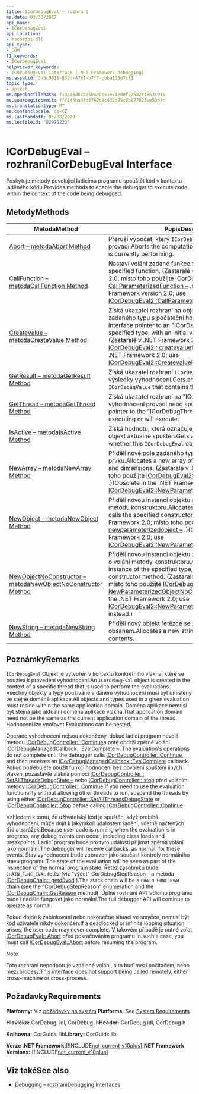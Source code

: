 ```yaml
---
title: ICorDebugEval – rozhraní
ms.date: 03/30/2017
api_name:
- ICorDebugEval
api_location:
- mscordbi.dll
api_type:
- COM
f1_keywords:
- ICorDebugEval
helpviewer_keywords:
- ICorDebugEval interface [.NET Framework debugging]
ms.assetid: 3a5c9815-832d-47e1-b7f7-bbba135d7cf1
topic_type:
- apiref
ms.openlocfilehash: f13cd6d6cae5bae0c51674e00f275a2c4853c915
ms.sourcegitcommit: fff146ba3fd1762c8c432d95c8b877825ae536fc
ms.translationtype: MT
ms.contentlocale: cs-CZ
ms.lasthandoff: 05/08/2020
ms.locfileid: "82976223"
---
```

# <a name="icordebugeval-interface"></a><span data-ttu-id="19fe1-102">ICorDebugEval – rozhraní</span><span class="sxs-lookup"><span data-stu-id="19fe1-102">ICorDebugEval Interface</span></span>

<span data-ttu-id="19fe1-103">Poskytuje metody povolující ladicímu programu spouštět kód v kontextu laděného kódu.</span><span class="sxs-lookup"><span data-stu-id="19fe1-103">Provides methods to enable the debugger to execute code within the context of the code being debugged.</span></span>  
  
## <a name="methods"></a><span data-ttu-id="19fe1-104">Metody</span><span class="sxs-lookup"><span data-stu-id="19fe1-104">Methods</span></span>  
  
|<span data-ttu-id="19fe1-105">Metoda</span><span class="sxs-lookup"><span data-stu-id="19fe1-105">Method</span></span>|<span data-ttu-id="19fe1-106">Popis</span><span class="sxs-lookup"><span data-stu-id="19fe1-106">Description</span></span>|  
|------------|-----------------|  
|[<span data-ttu-id="19fe1-107">Abort – metoda</span><span class="sxs-lookup"><span data-stu-id="19fe1-107">Abort Method</span></span>](icordebugeval-abort-method.md)|<span data-ttu-id="19fe1-108">Přeruší výpočet, který `ICorDebugEval` tento objekt právě provádí.</span><span class="sxs-lookup"><span data-stu-id="19fe1-108">Aborts the computation this `ICorDebugEval` object is currently performing.</span></span>|  
|[<span data-ttu-id="19fe1-109">CallFunction – metoda</span><span class="sxs-lookup"><span data-stu-id="19fe1-109">CallFunction Method</span></span>](icordebugeval-callfunction-method.md)|<span data-ttu-id="19fe1-110">Nastaví volání zadané funkce.</span><span class="sxs-lookup"><span data-stu-id="19fe1-110">Sets up a call to the specified function.</span></span> <span data-ttu-id="19fe1-111">(Zastaralé ve verzi .NET Framework 2,0; místo toho použijte [ICorDebugEval2:: CallParameterizedFunction –](icordebugeval2-callparameterizedfunction-method.md) .)</span><span class="sxs-lookup"><span data-stu-id="19fe1-111">(Obsolete in the .NET Framework version 2.0; use [ICorDebugEval2::CallParameterizedFunction](icordebugeval2-callparameterizedfunction-method.md) instead.)</span></span>|  
|[<span data-ttu-id="19fe1-112">CreateValue – metoda</span><span class="sxs-lookup"><span data-stu-id="19fe1-112">CreateValue Method</span></span>](icordebugeval-createvalue-method.md)|<span data-ttu-id="19fe1-113">Získá ukazatel rozhraní na objekt "ICorDebugValue" zadaného typu s počáteční hodnotou 0 nebo null.</span><span class="sxs-lookup"><span data-stu-id="19fe1-113">Gets an interface pointer to an "ICorDebugValue" object of the specified type, with an initial value of zero or null.</span></span> <span data-ttu-id="19fe1-114">(Zastaralé v .NET Framework 2,0; místo toho použijte [ICorDebugEval2:: createvaluefortype –](icordebugeval2-createvaluefortype-method.md) .)</span><span class="sxs-lookup"><span data-stu-id="19fe1-114">(Obsolete in the .NET Framework 2.0; use [ICorDebugEval2::CreateValueForType](icordebugeval2-createvaluefortype-method.md) instead.)</span></span>|  
|[<span data-ttu-id="19fe1-115">GetResult – metoda</span><span class="sxs-lookup"><span data-stu-id="19fe1-115">GetResult Method</span></span>](icordebugeval-getresult-method.md)|<span data-ttu-id="19fe1-116">Získá ukazatel rozhraní `ICorDebugValue` , které obsahuje výsledky vyhodnocení.</span><span class="sxs-lookup"><span data-stu-id="19fe1-116">Gets an interface pointer to an `ICorDebugValue` that contains the results of the evaluation.</span></span>|  
|[<span data-ttu-id="19fe1-117">GetThread – metoda</span><span class="sxs-lookup"><span data-stu-id="19fe1-117">GetThread Method</span></span>](icordebugeval-getthread-method.md)|<span data-ttu-id="19fe1-118">Získá ukazatel rozhraní na "ICorDebugThread", kde toto vyhodnocení provádí nebo spustí.</span><span class="sxs-lookup"><span data-stu-id="19fe1-118">Gets an interface pointer to the "ICorDebugThread" where this evaluation is executing or will execute.</span></span>|  
|[<span data-ttu-id="19fe1-119">IsActive – metoda</span><span class="sxs-lookup"><span data-stu-id="19fe1-119">IsActive Method</span></span>](icordebugeval-isactive-method.md)|<span data-ttu-id="19fe1-120">Získá hodnotu, která označuje, zda `ICorDebugEval` je tento objekt aktuálně spuštěn.</span><span class="sxs-lookup"><span data-stu-id="19fe1-120">Gets a value that indicates whether this `ICorDebugEval` object is currently executing.</span></span>|  
|[<span data-ttu-id="19fe1-121">NewArray – metoda</span><span class="sxs-lookup"><span data-stu-id="19fe1-121">NewArray Method</span></span>](icordebugeval-newarray-method.md)|<span data-ttu-id="19fe1-122">Přidělí nové pole zadaného typu a dimenzí prvku.</span><span class="sxs-lookup"><span data-stu-id="19fe1-122">Allocates a new array of the specified element type and dimensions.</span></span> <span data-ttu-id="19fe1-123">(Zastaralé v .NET Framework 2,0; místo toho použijte [ICorDebugEval2:: newparameterizedarray –](icordebugeval2-newparameterizedarray-method.md) .)</span><span class="sxs-lookup"><span data-stu-id="19fe1-123">(Obsolete in the .NET Framework 2.0; use [ICorDebugEval2::NewParameterizedArray](icordebugeval2-newparameterizedarray-method.md) instead.)</span></span>|  
|[<span data-ttu-id="19fe1-124">NewObject – metoda</span><span class="sxs-lookup"><span data-stu-id="19fe1-124">NewObject Method</span></span>](icordebugeval-newobject-method.md)|<span data-ttu-id="19fe1-125">Přidělí novou instanci objektu a zavolá specifikovanou metodu konstruktoru.</span><span class="sxs-lookup"><span data-stu-id="19fe1-125">Allocates a new object instance and calls the specified constructor method.</span></span> <span data-ttu-id="19fe1-126">(Zastaralé v .NET Framework 2,0; místo toho použijte [ICorDebugEval2:: newparameterizedobject –](icordebugeval2-newparameterizedobject-method.md) .)</span><span class="sxs-lookup"><span data-stu-id="19fe1-126">(Obsolete in the .NET Framework 2.0; use [ICorDebugEval2::NewParameterizedObject](icordebugeval2-newparameterizedobject-method.md) instead.)</span></span>|  
|[<span data-ttu-id="19fe1-127">NewObjectNoConstructor – metoda</span><span class="sxs-lookup"><span data-stu-id="19fe1-127">NewObjectNoConstructor Method</span></span>](icordebugeval-newobjectnoconstructor-method.md)|<span data-ttu-id="19fe1-128">Přidělí novou instanci objektu zadaného typu bez pokusu o volání metody konstruktoru.</span><span class="sxs-lookup"><span data-stu-id="19fe1-128">Allocates a new object instance of the specified type, without attempting to call a constructor method.</span></span> <span data-ttu-id="19fe1-129">(Zastaralé v .NET Framework 2,0; místo toho použijte [ICorDebugEval2:: NewParameterizedObjectNoConstructor –](icordebugeval2-newparameterizedobjectnoconstructor-method.md) .)</span><span class="sxs-lookup"><span data-stu-id="19fe1-129">(Obsolete in the .NET Framework 2.0; use [ICorDebugEval2::NewParameterizedObjectNoConstructor](icordebugeval2-newparameterizedobjectnoconstructor-method.md) instead.)</span></span>|  
|[<span data-ttu-id="19fe1-130">NewString – metoda</span><span class="sxs-lookup"><span data-stu-id="19fe1-130">NewString Method</span></span>](icordebugeval-newstring-method.md)|<span data-ttu-id="19fe1-131">Přidělí nový objekt řetězce se zadaným obsahem.</span><span class="sxs-lookup"><span data-stu-id="19fe1-131">Allocates a new string object with the specified contents.</span></span>|  
  
## <a name="remarks"></a><span data-ttu-id="19fe1-132">Poznámky</span><span class="sxs-lookup"><span data-stu-id="19fe1-132">Remarks</span></span>  
 <span data-ttu-id="19fe1-133">`ICorDebugEval` Objekt je vytvořen v kontextu konkrétního vlákna, které se používá k provedení vyhodnocení.</span><span class="sxs-lookup"><span data-stu-id="19fe1-133">An `ICorDebugEval` object is created in the context of a specific thread that is used to perform the evaluations.</span></span> <span data-ttu-id="19fe1-134">Všechny objekty a typy používané v daném vyhodnocení musí být umístěny ve stejné doméně aplikace.</span><span class="sxs-lookup"><span data-stu-id="19fe1-134">All objects and types used in a given evaluation must reside within the same application domain.</span></span> <span data-ttu-id="19fe1-135">Doména aplikace nemusí být stejná jako aktuální doména aplikace vlákna.</span><span class="sxs-lookup"><span data-stu-id="19fe1-135">That application domain need not be the same as the current application domain of the thread.</span></span> <span data-ttu-id="19fe1-136">Hodnocení lze vnořovat.</span><span class="sxs-lookup"><span data-stu-id="19fe1-136">Evaluations can be nested.</span></span>  
  
 <span data-ttu-id="19fe1-137">Operace vyhodnocení nejsou dokončeny, dokud ladicí program nevolá metodu [ICorDebugController:: Continue](icordebugcontroller-continue-method.md)a poté obdrží zpětné volání [ICorDebugManagedCallback:: EvalComplete –](icordebugmanagedcallback-evalcomplete-method.md) .</span><span class="sxs-lookup"><span data-stu-id="19fe1-137">The evaluation's operations do not complete until the debugger calls [ICorDebugController::Continue](icordebugcontroller-continue-method.md), and then receives an [ICorDebugManagedCallback::EvalComplete](icordebugmanagedcallback-evalcomplete-method.md) callback.</span></span> <span data-ttu-id="19fe1-138">Pokud potřebujete použít funkci hodnocení bez povolení spuštění jiných vláken, pozastavte vlákna pomocí [ICorDebugController:: SetAllThreadsDebugState –](icordebugcontroller-setallthreadsdebugstate-method.md) nebo [ICorDebugController:: stop](icordebugcontroller-stop-method.md) před voláním metody [ICorDebugController:: Continue](icordebugcontroller-continue-method.md).</span><span class="sxs-lookup"><span data-stu-id="19fe1-138">If you need to use the evaluation functionality without allowing other threads to run, suspend the threads by using either [ICorDebugController::SetAllThreadsDebugState](icordebugcontroller-setallthreadsdebugstate-method.md) or [ICorDebugController::Stop](icordebugcontroller-stop-method.md) before calling [ICorDebugController::Continue](icordebugcontroller-continue-method.md).</span></span>  
  
 <span data-ttu-id="19fe1-139">Vzhledem k tomu, že uživatelský kód je spuštěn, když probíhá vyhodnocení, může dojít k jakýmkoli událostem ladění, včetně načtených tříd a zarážek.</span><span class="sxs-lookup"><span data-stu-id="19fe1-139">Because user code is running when the evaluation is in progress, any debug events can occur, including class loads and breakpoints.</span></span> <span data-ttu-id="19fe1-140">Ladicí program bude pro tyto události přijímat zpětná volání jako normální.</span><span class="sxs-lookup"><span data-stu-id="19fe1-140">The debugger will receive callbacks, as normal, for these events.</span></span> <span data-ttu-id="19fe1-141">Stav vyhodnocení bude zobrazen jako součást kontroly normálního stavu programu.</span><span class="sxs-lookup"><span data-stu-id="19fe1-141">The state of the evaluation will be seen as part of the inspection of the normal program state.</span></span> <span data-ttu-id="19fe1-142">Řetěz zásobníku bude `CHAIN_FUNC_EVAL` řetěz (viz "výčet" CorDebugStepReason – a metoda [ICorDebugChain:: getdůvod](icordebugchain-getreason-method.md) ).</span><span class="sxs-lookup"><span data-stu-id="19fe1-142">The stack chain will be a `CHAIN_FUNC_EVAL` chain (see the "CorDebugStepReason" enumeration and the [ICorDebugChain::GetReason](icordebugchain-getreason-method.md) method).</span></span> <span data-ttu-id="19fe1-143">Úplné rozhraní API ladicího programu bude i nadále fungovat jako normální.</span><span class="sxs-lookup"><span data-stu-id="19fe1-143">The full debugger API will continue to operate as normal.</span></span>  
  
 <span data-ttu-id="19fe1-144">Pokud dojde k zablokování nebo nekonečné situaci ve smyčce, nemusí být kód uživatele nikdy dokončen.</span><span class="sxs-lookup"><span data-stu-id="19fe1-144">If a deadlocked or infinite looping situation arises, the user code may never complete.</span></span> <span data-ttu-id="19fe1-145">V takovém případě je nutné volat [ICorDebugEval:: Abort](icordebugeval-abort-method.md) před pokračováním programu.</span><span class="sxs-lookup"><span data-stu-id="19fe1-145">In such a case, you must call [ICorDebugEval::Abort](icordebugeval-abort-method.md) before resuming the program.</span></span>  
  
> [!NOTE]
> <span data-ttu-id="19fe1-146">Toto rozhraní nepodporuje vzdálené volání, a to buď mezi počítačem, nebo mezi procesy.</span><span class="sxs-lookup"><span data-stu-id="19fe1-146">This interface does not support being called remotely, either cross-machine or cross-process.</span></span>  
  
## <a name="requirements"></a><span data-ttu-id="19fe1-147">Požadavky</span><span class="sxs-lookup"><span data-stu-id="19fe1-147">Requirements</span></span>  
 <span data-ttu-id="19fe1-148">**Platformy:** Viz [požadavky na systém](../../get-started/system-requirements.md).</span><span class="sxs-lookup"><span data-stu-id="19fe1-148">**Platforms:** See [System Requirements](../../get-started/system-requirements.md).</span></span>  
  
 <span data-ttu-id="19fe1-149">**Hlavička:** CorDebug. idl, CorDebug. h</span><span class="sxs-lookup"><span data-stu-id="19fe1-149">**Header:** CorDebug.idl, CorDebug.h</span></span>  
  
 <span data-ttu-id="19fe1-150">**Knihovna:** CorGuids. lib</span><span class="sxs-lookup"><span data-stu-id="19fe1-150">**Library:** CorGuids.lib</span></span>  
  
 <span data-ttu-id="19fe1-151">**Verze .NET Framework:**[!INCLUDE[net_current_v10plus](../../../../includes/net-current-v10plus-md.md)]</span><span class="sxs-lookup"><span data-stu-id="19fe1-151">**.NET Framework Versions:** [!INCLUDE[net_current_v10plus](../../../../includes/net-current-v10plus-md.md)]</span></span>  
  
## <a name="see-also"></a><span data-ttu-id="19fe1-152">Viz také</span><span class="sxs-lookup"><span data-stu-id="19fe1-152">See also</span></span>

- [<span data-ttu-id="19fe1-153">Debugging – rozhraní</span><span class="sxs-lookup"><span data-stu-id="19fe1-153">Debugging Interfaces</span></span>](debugging-interfaces.md)
